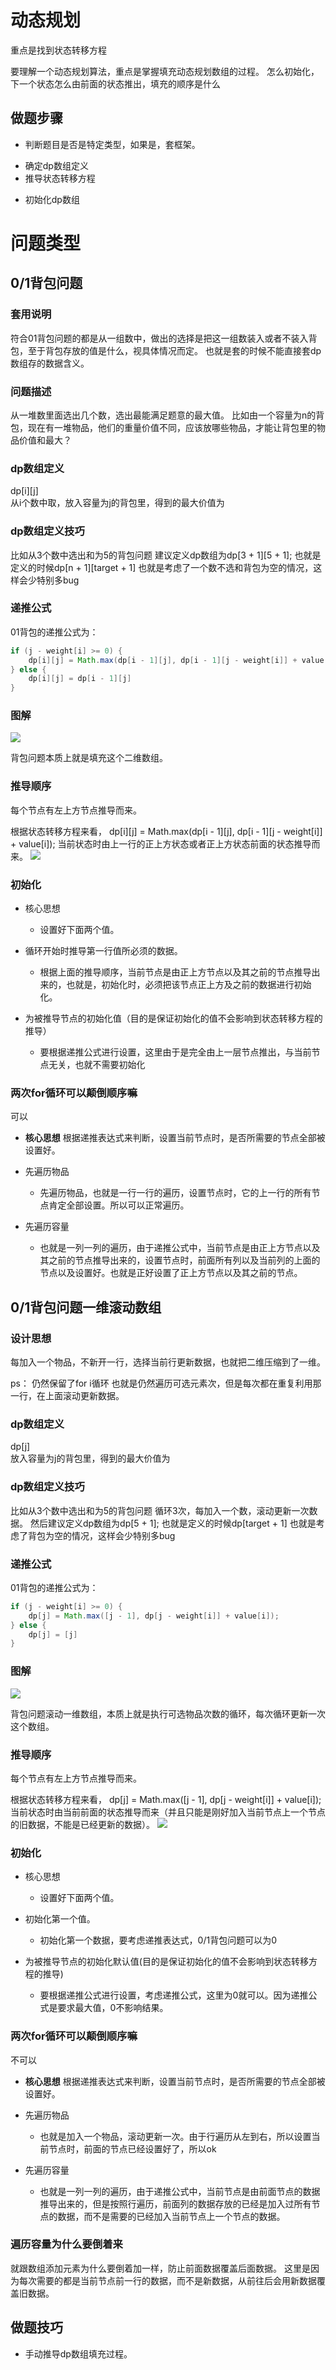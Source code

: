 # 动态规划
重点是找到状态转移方程

要理解一个动态规划算法，重点是掌握填充动态规划数组的过程。
怎么初始化，下一个状态怎么由前面的状态推出，填充的顺序是什么

## 做题步骤
- 判断题目是否是特定类型，如果是，套框架。
* 确定dp数组定义
* 推导状态转移方程
- 初始化dp数组

# 问题类型

## 0/1背包问题
### 套用说明
符合01背包问题的都是从一组数中，做出的选择是把这一组数装入或者不装入背包，至于背包存放的值是什么，视具体情况而定。
也就是套的时候不能直接套dp数组存的数据含义。

### 问题描述
从一堆数里面选出几个数，选出最能满足题意的最大值。
比如由一个容量为n的背包，现在有一堆物品，他们的重量价值不同，应该放哪些物品，才能让背包里的物品价值和最大？

### dp数组定义
dp[i][j]   
从i个数中取，放入容量为j的背包里，得到的最大价值为

### dp数组定义技巧
比如从3个数中选出和为5的背包问题
建议定义dp数组为dp[3 + 1][5 + 1];
也就是定义的时候dp[n + 1][target + 1]
也就是考虑了一个数不选和背包为空的情况，这样会少特别多bug

### 递推公式
01背包的递推公式为：
``` java
if (j - weight[i] >= 0) {
    dp[i][j] = Math.max(dp[i - 1][j], dp[i - 1][j - weight[i]] + value[i]);
} else {
    dp[i][j] = dp[i - 1][j]
}

```


### 图解

![](images/![背包问题数组](images/2022-06-20-10-21-24.png).png)

背包问题本质上就是填充这个二维数组。

### 推导顺序
每个节点有左上方节点推导而来。

根据状态转移方程来看，
dp[i][j] = Math.max(dp[i - 1][j], dp[i - 1][j - weight[i]] + value[i]); 当前状态时由上一行的正上方状态或者正上方状态前面的状态推导而来。
![](images/2022-06-20-10-52-44.png)

### 初始化
- 核心思想
    - 设置好下面两个值。 

- 循环开始时推导第一行值所必须的数据。
    - 根据上面的推导顺序，当前节点是由正上方节点以及其之前的节点推导出来的，也就是，初始化时，必须把该节点正上方及之前的数据进行初始化。
- 为被推导节点的初始化值（目的是保证初始化的值不会影响到状态转移方程的推导）
    - 要根据递推公式进行设置，这里由于是完全由上一层节点推出，与当前节点无关，也就不需要初始化

### 两次for循环可以颠倒顺序嘛
可以
- **核心思想**
根据递推表达式来判断，设置当前节点时，是否所需要的节点全部被设置好。

- 先遍历物品
    - 先遍历物品，也就是一行一行的遍历，设置节点时，它的上一行的所有节点肯定全部设置。所以可以正常遍历。
- 先遍历容量
    - 也就是一列一列的遍历，由于递推公式中，当前节点是由正上方节点以及其之前的节点推导出来的，设置节点时，前面所有列以及当前列的上面的节点以及设置好。也就是正好设置了正上方节点以及其之前的节点。


## 0/1背包问题一维滚动数组
### 设计思想
每加入一个物品，不新开一行，选择当前行更新数据，也就把二维压缩到了一维。

ps：
仍然保留了for i循环 也就是仍然遍历可选元素次，但是每次都在重复利用那一行，在上面滚动更新数据。

### dp数组定义
dp[j]   
放入容量为j的背包里，得到的最大价值为

### dp数组定义技巧
比如从3个数中选出和为5的背包问题
循环3次，每加入一个数，滚动更新一次数据。
然后建议定义dp数组为dp[5 + 1];
也就是定义的时候dp[target + 1]
也就是考虑了背包为空的情况，这样会少特别多bug

### 递推公式
01背包的递推公式为：
``` java
if (j - weight[i] >= 0) {
    dp[j] = Math.max([j - 1], dp[j - weight[i]] + value[i]);
} else {
    dp[j] = [j]
}

```


### 图解

![](images/![01背包一维滚动数组](images/2022-07-10-12-01-54.png).png)

背包问题滚动一维数组，本质上就是执行可选物品次数的循环，每次循环更新一次这个数组。

### 推导顺序
每个节点有左上方节点推导而来。

根据状态转移方程来看，
dp[j] = Math.max([j - 1], dp[j - weight[i]] + value[i]); 当前状态时由当前前面的状态推导而来（并且只能是刚好加入当前节点上一个节点的旧数据，不能是已经更新的数据）。
![](images/2022-07-10-12-15-26.png)

### 初始化
- 核心思想
    - 设置好下面两个值。 

- 初始化第一个值。
    - 初始化第一个数据，要考虑递推表达式，0/1背包问题可以为0
- 为被推导节点的初始化默认值(目的是保证初始化的值不会影响到状态转移方程的推导)
    - 要根据递推公式进行设置，考虑递推公式，这里为0就可以。因为递推公式是要求最大值，0不影响结果。

### 两次for循环可以颠倒顺序嘛
不可以
- **核心思想**
根据递推表达式来判断，设置当前节点时，是否所需要的节点全部被设置好。

- 先遍历物品 
    - 也就是加入一个物品，滚动更新一次。由于行遍历从左到右，所以设置当前节点时，前面的节点已经设置好了，所以ok
- 先遍历容量
    - 也就是一列一列的遍历，由于递推公式中，当前节点是由前面节点的数据推导出来的，但是按照行遍历，前面列的数据存放的已经是加入过所有节点的数据，而不是需要的已经加入当前节点上一个节点的数据。

### 遍历容量为什么要倒着来
就跟数组添加元素为什么要倒着加一样，防止前面数据覆盖后面数据。
这里是因为每次需要的都是当前节点前一行的数据，而不是新数据，从前往后会用新数据覆盖旧数据。



## 做题技巧
- 手动推导dp数组填充过程。
